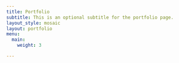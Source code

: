 ```yaml
---
title: Portfolio
subtitle: This is an optional subtitle for the portfolio page.
layout_style: mosaic
layout: portfolio
menu:
  main:
    weight: 3

---
```

